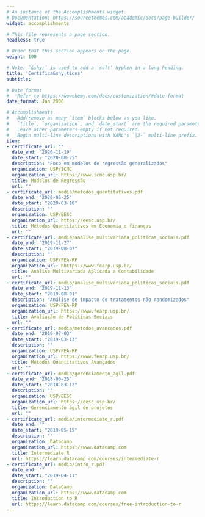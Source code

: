 ```yaml
---
# An instance of the Accomplishments widget.
# Documentation: https://sourcethemes.com/academic/docs/page-builder/
widget: accomplishments

# This file represents a page section.
headless: true

# Order that this section appears on the page.
weight: 100

# Note: `&shy;` is used to add a 'soft' hyphen in a long heading.
title: 'Certifica&shy;tions'
subtitle:

# Date format
#   Refer to https://wowchemy.com/docs/customization/#date-format
date_format: Jan 2006

# Accomplishments.
#   Add/remove as many `item` blocks below as you like.
#   `title`, `organization`, and `date_start` are the required parameters.
#   Leave other parameters empty if not required.
#   Begin multi-line descriptions with YAML's `|2-` multi-line prefix.
item:
- certificate_url: "" 
  date_end: "2020-11-19"
  date_start: "2020-08-25"
  description: "Foco em modelos de regressão generalizados"
  organization: USP/ICMC
  organization_url: https://www.icmc.usp.br/
  title: Modelos de Regressão 
  url: ""
- certificate_url: media/metodos_quantitativos.pdf
  date_end: "2020-05-25"
  date_start: "2020-03-10"
  description: ""
  organization: USP/EESC
  organization_url: https://eesc.usp.br/
  title: Métodos Quantitativos em Economia e finanças
  url: ""
- certificate_url: media/analise_multivariada_politicas_sociais.pdf
  date_end: "2019-11-27"
  date_start: "2019-08-07"
  description: ""
  organization: USP/FEA-RP
  organization_url: hhttps://www.fearp.usp.br/
  title: Análise Multivariada Aplicada a Contabilidade
  url: ""
- certificate_url: media/analise_multivariada_politicas_sociais.pdf
  date_end: "2019-11-13"
  date_start: "2019-08-01"
  description: "Análise de impacto de tratamentos não randomizados"
  organization: USP/FEA-RP
  organization_url: https://www.fearp.usp.br/
  title: Avaliação de Políticas Sociais
  url: ""
- certificate_url: media/metodos_avancados.pdf
  date_end: "2019-07-03"
  date_start: "2019-03-13"
  description: ""
  organization: USP/FEA-RP
  organization_url: https://www.fearp.usp.br/
  title: Métodos Quantitativos Avançados
  url: ""
- certificate_url: media/gerenciamento_agil.pdf
  date_end: "2018-06-25"
  date_start: "2018-03-12"
  description: ""
  organization: USP/EESC
  organization_url: https://eesc.usp.br/
  title: Gerenciamento ágil de projetos
  url: ""
- certificate_url: media/intermediate_r.pdf
  date_end: ""
  date_start: "2019-05-15"
  description: ""
  organization: Datacamp
  organization_url: https://www.datacamp.com
  title: Intermediate R
  url: https://learn.datacamp.com/courses/intermediate-r
- certificate_url: media/intro_r.pdf
  date_end: ""
  date_start: "2019-04-11"
  description: ""
  organization: DataCamp
  organization_url: https://www.datacamp.com
  title: Introduction to R
  url: https://learn.datacamp.com/courses/free-introduction-to-r
---
```

